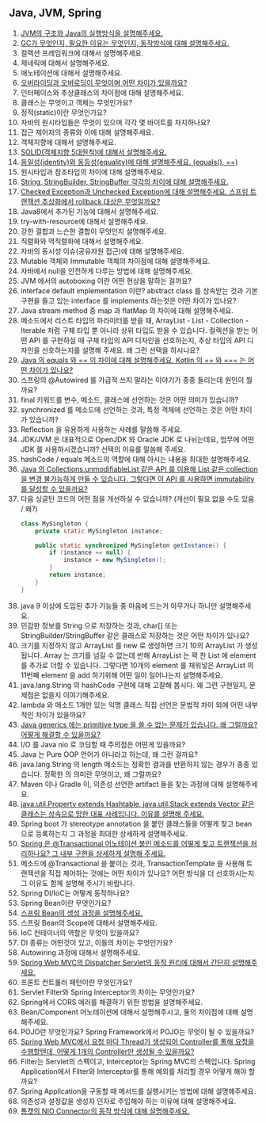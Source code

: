 ## Java, JVM, Spring

1. [JVM의 구조와 Java의 실행방식을 설명해주세요.](1.md)
2. [GC가 무엇인지, 필요한 이유는 무엇인지, 동작방식에 대해 설명해주세요.](2.md)
3. 컬렉션 프레임워크에 대해서 설명해주세요.
4. 제네릭에 대해서 설명해주세요.
5. 애노테이션에 대해서 설명해주세요.
6. [오버라이딩과 오버로딩이 무엇이며 어떤 차이가 있을까요?](6.md)
7. 인터페이스와 추상클래스의 차이점에 대해 설명해주세요.
8. 클래스는 무엇이고 객체는 무엇인가요?
9. 정적(static)이란 무엇인가요?
10. 자바의 원시타입들은 무엇이 있으며 각각 몇 바이트를 차지하나요?
11. 접근 제어자의 종류와 이에 대해 설명해주세요.
12. 객체지향에 대해서 설명해주세요.
13. [SOLID(객체지향 5대원칙)에 대해서 설명해주세요.](13.md)
14. [동일성(identity)와 동등성(equality)에 대해 설명해주세요. (equals(), ==)](14.md)
15. 원시타입과 참조타입의 차이에 대해 설명해주세요.
16. [String, StringBuilder, StringBuffer 각각의 차이에 대해 설명해주세요.](16.md)
17. [Checked Exception과 Unchecked Exception에 대해 설명해주세요. 스프링 트랜잭션 추상화에서 rollback 대상은 무엇일까요?](17.md)
18. Java8에서 추가된 기능에 대해서 설명해주세요.
19. try-with-resource에 대해서 설명해주세요.
20. 강한 결합과 느슨한 결합이 무엇인지 설명해주세요.
21. 직렬화와 역직렬화에 대해서 설명해주세요.
22. 자바의 동시성 이슈(공유자원 접근)에 대해 설명해주세요.
23. Mutable 객체와 Immutable 객체의 차이점에 대해 설명해주세요.
24. 자바에서 null을 안전하게 다루는 방법에 대해 설명해주세요.
25. JVM 에서의 autoboxing 이란 어떤 현상을 말하는 걸까요?
26. interface default implementation 이란? abstract class 를 상속받는 것과 기본 구현을 들고 있는 interface 를 implements 하는것은 어떤 차이가 있나요?
27. Java stream method 중 map 과 flatMap 의 차이에 대해 설명해주세요.
28. 메소드에서 리스트 타입의 파라미터를 받을 때, ArrayList - List - Collection - Iterable 처럼 구체 타입 뿐 아니라 상위 타입도 받을 수 있습니다. 컬렉션을 받는 어떤 API 를 구현하실 때 구체 타입의 API 디자인을 선호하는지, 추상 타입의 API 디자인을 선호하는지를 설명해 주세요. 왜 그런 선택을 하시나요?
29. [Java 의 equals 와 == 의 차이에 대해 설명해주세요. Kotlin 의 == 와 === 는 어떤 차이가 있나요?](14.md)
30. 스프링의 @Autowired 를 가급적 쓰지 말라는 이야기가 종종 들리는데 원인이 뭘까요?
31. final 키워드를 변수, 메소드, 클래스에 선언하는 것은 어떤 의미가 있습니까?
32. synchronized 를 메소드에 선언하는 것과, 특정 객체에 선언하는 것은 어떤 차이가 있습니까?
33. Reflection 을 유용하게 사용하는 사례를 말씀해 주세요.
34. JDK/JVM 은 대표적으로 OpenJDK 와 Oracle JDK 로 나뉘는데요, 업무에 어떤 JDK 를 사용하시겠습니까? 선택의 이유를 말씀해 주세요.
35. hashCode / equals 메소드의 역할에 대해 아시는 내용을 최대한 설명해주세요.
36. [Java 의 Collections.unmodifiableList 같은 API 를 이용해 List 같은 collection 을 변경 불가능하게 만들 수 있습니다. 그렇다면 이 API 를 사용하면 immutability 를 달성할 수 있을까요?](36.md)
37. 다음 싱글턴 코드의 어떤 점을 개선하실 수 있습니까? (개선이 필요 없을 수도 있음 / 왜?)
    ```java
    class MySingleton {
        private static MySingleton instance;

        public static synchronized MySingleton getInstance() {
            if (instance == null) {
                instance = new MySingleton();
            }
            return instance;
        }
    }
    ```
38. java 9 이상에 도입된 추가 기능들 중 마음에 드는거 아무거나 하나만 설명해주세요.
39. 민감한 정보를 String 으로 저장하는 것과, char[] 또는 StringBuilder/StringBuffer 같은 클래스로 저장하는 것은 어떤 차이가 있나요?
40. 크기를 지정하지 않고 ArrayList 를 new 로 생성하면 크기 10의 ArrayList 가 생성됩니다. Array 는 크기를 넘길 수 없는데 반해 ArrayList 는 꽉 찬 List 에 element 를 추가로 더할 수 있습니다. 그렇다면 10개의 element 를 채워넣은 ArrayList 의 11번째 element 을 add 하기위해 어떤 일이 일어나는지 설명해주세요.
41. java.lang.String 의 hashCode 구현에 대해 고찰해 봅시다. 왜 그런 구현일지, 문제점은 없을지 이야기해주세요.
42. lambda 와 메소드 1개만 있는 익명 클래스 직접 선언은 문법적 차이 외에 어떤 내부적인 차이가 있을까요?
43. [Java generics 에는 primitive type 을 쓸 수 없는 문제가 있습니다. 왜 그럴까요? 어떻게 해결할 수 있을까요?](43.md)
44. I/O 를 Java nio 로 코딩할 때 주의점은 어떤게 있을까요?
45. Java 는 Pure OOP 언어가 아니라고 하는데, 왜 그런 걸까요?
46. java.lang.String 의 length 메소드는 정확한 결과를 반환하지 않는 경우가 종종 있습니다. 정확한 의 의미란 무엇이고, 왜 그럴까요?
47. Maven 이나 Gradle 이, 의존성 선언한 artifact 들을 찾는 과정에 대해 설명해주세요.
48. [java.util.Property extends Hashtable, java.util.Stack extends Vector 같은 클래스는 상속으로 망한 대표 사례입니다. 이유를 설명해 주세요.](48.md)
49. Spring boot 가 stereotype annotation 을 붙인 클래스들을 어떻게 찾고 bean 으로 등록하는지 그 과정을 최대한 상세하게 설명해주세요.
50. [Spring 은 @Transactional 어노테이션 붙인 메소드를 어떻게 찾고 트랜잭션을 처리하나요? 그 내부 구현을 상세하게 설명해 주세요.](50.md)
51. 메소드에 @Transactional 을 붙이는 것과, TransactionTemplate 을 사용해 트랜잭션을 직접 제어하는 것에는 어떤 차이가 있나요? 어떤 방식을 더 선호하시는지 그 이유도 함께 설명해 주시기 바랍니다.
52. Spring DI/IoC는 어떻게 동작하나요? 
53. Spring Bean이란 무엇인가요? 
54. [스프링 Bean의 생성 과정을 설명해주세요.](54.md) 
55. 스프링 Bean의 Scope에 대해서 설명해주세요. 
56. IoC 컨테이너의 역할은 무엇이 있을까요? 
57. DI 종류는 어떤것이 있고, 이들의 차이는 무엇인가요? 
58. Autowiring 과정에 대해서 설명해주세요. 
59. [Spring Web MVC의 Dispatcher Servlet의 동작 원리에 대해서 간단히 설명해주세요.](59.md)
60. 프론트 컨트롤러 패턴이란 무엇인가요? 
61. Servlet Filter와 Spring Interceptor의 차이는 무엇인가요? 
62. Spring에서 CORS 에러를 해결하기 위한 방법을 설명해주세요. 
63. Bean/Component 어노테이션에 대해서 설명해주시고, 둘의 차이점에 대해 설명해주세요. 
64. POJO란 무엇인가요? Spring Framework에서 POJO는 무엇이 될 수 있을까요? 
65. [Spring Web MVC에서 요청 마다 Thread가 생성되어 Controller를 통해 요청을 수행할텐데, 어떻게 1개의 Controller만 생성될 수 있을까요?](65.md) 
66. Filter는 Servlet의 스펙이고, Interceptor는 Spring MVC의 스펙입니다. Spring Application에서 Filter와 Interceptor를 통해 예외를 처리할 경우 어떻게 해야 할까요? 
67. Spring Application을 구동할 때 메서드를 실행시키는 방법에 대해 설명해주세요. 
68. 의존성과 설정값을 생성자 인자로 주입해야 하는 이유에 대해 설명해주세요.
69. [톰캣의 NIO Connector의 동작 방식에 대해 설명해주세요.](69.md)
